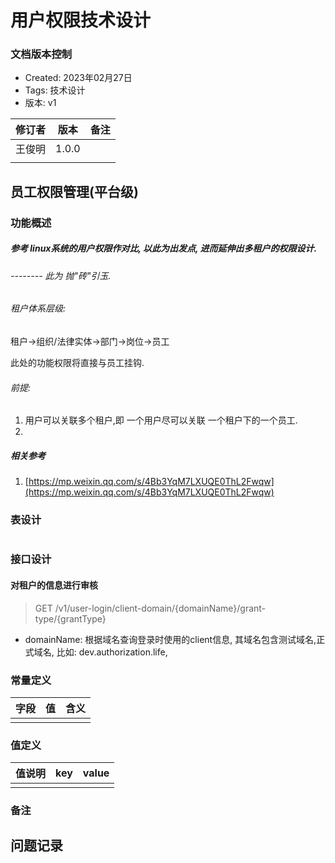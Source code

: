 # 用户权限技术设计

### 文档版本控制

- Created: 2023年02月27日
- Tags: 技术设计
- 版本: v1


| 修订者 | 版本  | 备注 |
| ------ | ----- | ---- |
| 王俊明 | 1.0.0 |      |
|        |       |      |

## 员工权限管理(平台级)

### 功能概述

##### 参考 linux系统的用户权限作对比, 以此为出发点, 进而延伸出多租户的权限设计.

###### -------- 此为 抛"砖"引玉.

###### 租户体系层级:

租户->组织/法律实体->部门->岗位->员工

此处的功能权限将直接与员工挂钩.

###### 前提:

1. 用户可以关联多个租户,即 一个用户尽可以关联 一个租户下的一个员工.
2.

##### 相关参考

1. [https://mp.weixin.qq.com/s/4Bb3YqM7LXUQE0ThL2Fwqw](https://mp.weixin.qq.com/s/4Bb3YqM7LXUQE0ThL2Fwqw)


### 表设计

```sql

```

### 接口设计

#### 对租户的信息进行审核

> GET /v1/user-login/client-domain/{domainName}/grant-type/{grantType}

- domainName: 根据域名查询登录时使用的client信息, 其域名包含测试域名,正式域名, 比如: dev.authorization.life,

### 常量定义


| 字段 | 值 | 含义 |
| ---- | -- | ---- |
|      |    |      |

### 值定义


| 值说明 | key | value |
| ------ | --- | ----- |
|        |     |       |

### 备注

## 问题记录
